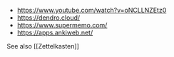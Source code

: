   - https://www.youtube.com/watch?v=oNCLLNZEtz0
  - https://dendro.cloud/
  - https://www.supermemo.com/
  - https://apps.ankiweb.net/

See also [[Zettelkasten]]